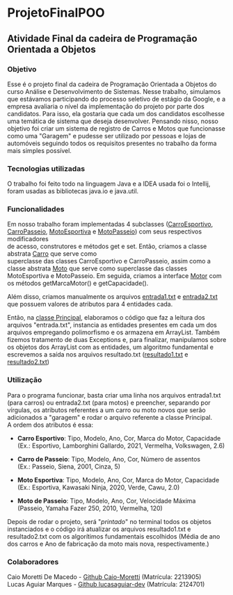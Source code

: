 # ProjetoFinalPOO
## Atividade Final da cadeira de Programação Orientada a Objetos
### Objetivo
Esse é o projeto final da cadeira de Programação Orientada a Objetos do curso 
Análise e Desenvolvimento de Sistemas. Nesse trabalho, simulamos que 
estávamos participando do processo seletivo de estágio da Google, e a empresa 
avaliaria o nível da implementação do projeto por parte dos candidatos.  Para isso, 
ela gostaria que cada um dos candidatos escolhesse uma temática de sistema que 
deseja desenvolver. Pensando nisso, nosso objetivo foi criar um sistema de 
registro de Carros e Motos que funcionasse como uma "Garagem" e pudesse ser 
utilizado por pessoas e lojas de automóveis seguindo todos os requisitos presentes 
no trabalho da forma mais simples possível.


### Tecnologias utilizadas
O trabalho foi feito todo na linguagem Java e a IDEA usada foi o Intellij, foram usadas as bibliotecas java.io e java.util.



### Funcionalidades
Em nosso trabalho foram implementadas 4 subclasses ([CarroEsportivo](src/CarroEsportivo.java), [CarroPasseio](src/CarroPasseio.java), 
[MotoEsportiva](src/MotoEsportiva.java) e [MotoPasseio](src/MotoPasseio.java)) com  seus respectivos modificadores  
de acesso, construtores e métodos get e set.  Então, criamos a classe abstrata [Carro](src/Carro) que serve como  
superclasse das classes CarroEsportivo e CarroPasseio, assim como a classe abstrata [Moto](src/Moto.java)  que serve 
como  superclasse  das classes MotoEsportiva e MotoPasseio.  Em seguida, criamos a interface [Motor](src/Motor.java) 
com os  métodos getMarcaMotor() e getCapacidade().

Além disso, criamos manualmente os arquivos [entrada1.txt](entrada1.txt) e [entrada2.txt](entrada2.txt) que possuem 
valores de atributos para 4 entidades cada.

Então, na [classe Principal](src/Principal.java), elaboramos o código que faz a leitura dos arquivos "entrada.txt", 
instancia as entidades presentes em cada um dos arquivos empregando polimorfismo e os armazena em ArrayList. 
Também fizemos tratamento de duas Exceptions e, para finalizar, manipulamos sobre os objetos dos ArrayList com as 
entidades, um algoritmo fundamental e escrevemos a saída nos arquivos resultado.txt ([resultado1.txt](resultado1.txt) 
e [resultado2.txt](resultado2.txt))

### Utilização
Para o programa funcionar, basta criar uma linha nos arquivos entrada1.txt (para carros) ou entrada2.txt (para motos) e 
preencher, separando por  vírgulas, os atributos referentes a um carro ou moto novos que serão adicionados a 
"garagem" e rodar o arquivo referente a classe Principal.  
A ordem dos atributos é essa:
- **Carro Esportivo**: Tipo, Modelo, Ano, Cor, Marca do Motor, Capacidade  
(Ex.: Esportivo, Lamborghini Gallardo, 2021, Vermelha, Volkswagen, 2.6)


- **Carro de Passeio**: Tipo, Modelo, Ano, Cor, Número de assentos  
(Ex.: Passeio, Siena, 2001, Cinza, 5)


- **Moto Esportiva**: Tipo, Modelo, Ano, Cor, Marca do Motor, Capacidade  
(Ex.: Esportiva, Kawasaki Ninja, 2020, Verde, Cawu, 2.0)


- **Moto de Passeio**: Tipo, Modelo, Ano, Cor, Velocidade Máxima  
(Passeio, Yamaha Fazer 250, 2010, Vermelha, 120)


Depois de rodar o projeto, será "*printado*" no terminal todos os objetos instanciados e o código irá atualizar os 
arquivos resultado1.txt e resultado2.txt com os algorítimos fundamentais escolhidos (Média de ano dos carros e 
Ano de fabricação da moto mais nova, respectivamente.)


### Colaboradores
Caio Moretti De Macedo - [Github Caio-Moretti](https://github.com/Caio-Moretti) (Matrícula: 2213905)  
Lucas Aguiar Marques - [Github lucasaguiar-dev](https://github.com/lucasaguiar-dev) (Matrícula: 2124701)